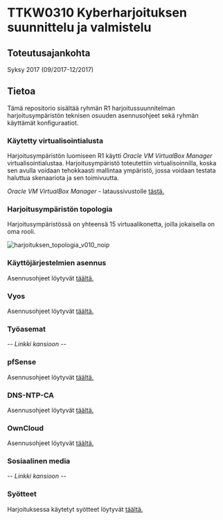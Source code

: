 # TTKW0310 Kyberharjoituksen suunnittelu ja valmistelu
## Toteutusajankohta

Syksy 2017 (09/2017-12/2017)

## Tietoa

Tämä repositorio sisältää ryhmän R1 harjoitussuunnitelman harjoitusympäristön teknisen osuuden asennusohjeet sekä ryhmän käyttämät konfiguraatiot.

### Käytetty virtualisointialusta

Harjoitusympäristön luomiseen R1 käytti *Oracle VM VirtualBox Manager* virtualisointialustaa. Harjoitusympäristö toteutettiin virtualisoinnilla, koska sen avulla voidaan tehokkaasti mallintaa ympäristö, jossa voidaan testata haluttua skenaariota ja sen toimivuutta.

*Oracle VM VirtualBox Manager* - lataussivustolle [tästä.](https://www.virtualbox.org/wiki/Downloads)

### Harjoitusympäristön topologia

Harjoitusympäristössä on yhteensä 15 virtuaalikonetta, joilla jokaisella on oma rooli.

![harjoituksen_topologia_v010_noip](https://user-images.githubusercontent.com/16650292/32935734-0c886860-cb7a-11e7-8ede-2724a242ad9b.png)

### Käyttöjärjestelmien asennus

Asennusohjeet löytyvät [täältä.](/Dokumentointi/OS)

### Vyos

Asennusohjeet löytyvät [täältä.](/Dokumentointi/Vyos)

### Työasemat

*-- Linkki kansioon --*

### pfSense

Asennusohjeet löytyvät [täältä.](/Dokumentointi/pfSense)

### DNS-NTP-CA

Asennusohjeet löytyvät [täältä.](/Dokumentointi/DNS-NTP-CA)

### OwnCloud

Asennusohjeet löytyvät [täältä.](/Dokumentointi/OwnCloud)

### Sosiaalinen media

*-- Linkki kansioon --*

### Syötteet

Harjoituksessa käytetyt syötteet löytyvät [täältä.](/Dokumentointi/Syotteet)

